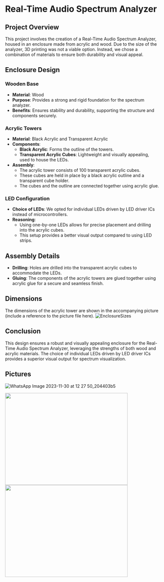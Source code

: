 # Real-Time Audio Spectrum Analyzer

## Project Overview
This project involves the creation of a Real-Time Audio Spectrum Analyzer, housed in an enclosure made from acrylic and wood. Due to the size of the analyzer, 3D printing was not a viable option. Instead, we chose a combination of materials to ensure both durability and visual appeal.

## Enclosure Design

### Wooden Base
- **Material**: Wood
- **Purpose**: Provides a strong and rigid foundation for the spectrum analyzer.
- **Benefits**: Ensures stability and durability, supporting the structure and components securely.

### Acrylic Towers
- **Material**: Black Acrylic and Transparent Acrylic
- **Components**:
  - **Black Acrylic**: Forms the outline of the towers.
  - **Transparent Acrylic Cubes**: Lightweight and visually appealing, used to house the LEDs.
- **Assembly**:
  - The acrylic tower consists of 100 transparent acrylic cubes.
  - These cubes are held in place by a black acrylic outline and a transparent cube holder.
  - The cubes and the outline are connected together using acrylic glue.

### LED Configuration
- **Choice of LEDs**: We opted for individual LEDs driven by LED driver ICs instead of microcontrollers.
- **Reasoning**:
  - Using one-by-one LEDs allows for precise placement and drilling into the acrylic cubes.
  - This setup provides a better visual output compared to using LED strips.

## Assembly Details
- **Drilling**: Holes are drilled into the transparent acrylic cubes to accommodate the LEDs.
- **Gluing**: The components of the acrylic towers are glued together using acrylic glue for a secure and seamless finish.

## Dimensions
The dimensions of the acrylic tower are shown in the accompanying picture (include a reference to the picture file here).
![EnclosureSizes](https://github.com/WaveHarmoney/Enclosure/assets/123849272/d42298b4-bad5-46e0-b73d-1fd29394d01e)

## Conclusion
This design ensures a robust and visually appealing enclosure for the Real-Time Audio Spectrum Analyzer, leveraging the strengths of both wood and acrylic materials. The choice of individual LEDs driven by LED driver ICs provides a superior visual output for spectrum visualization.

## Pictures
![WhatsApp Image 2023-11-30 at 12 27 50_204403b5](https://github.com/WaveHarmoney/Enclosure/assets/123849272/9d295d4f-dda4-487f-9ad6-bb9f489fa8f7)

<img src="https://github.com/WaveHarmoney/Enclosure/assets/123849272/895c41bf-cd7a-4b71-97d7-5b1fa4904fb3" width="400" height="300"/>
<img src="https://github.com/WaveHarmoney/Enclosure/assets/123849272/00a8f8e4-3baf-485c-ae8e-115806f69543" width="400" height="300"/>
